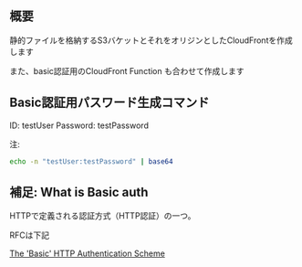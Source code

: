 ## 概要

静的ファイルを格納するS3バケットとそれをオリジンとしたCloudFrontを作成します

また、basic認証用のCloudFront Function も合わせて作成します

## Basic認証用パスワード生成コマンド

ID: testUser
Password: testPassword

注: 

```bash
echo -n "testUser:testPassword" | base64
```

## 補足: What is Basic auth

HTTPで定義される認証方式（HTTP認証）の一つ。

RFCは下記

[The 'Basic' HTTP Authentication Scheme](https://datatracker.ietf.org/doc/html/rfc7617#section-2.1)
